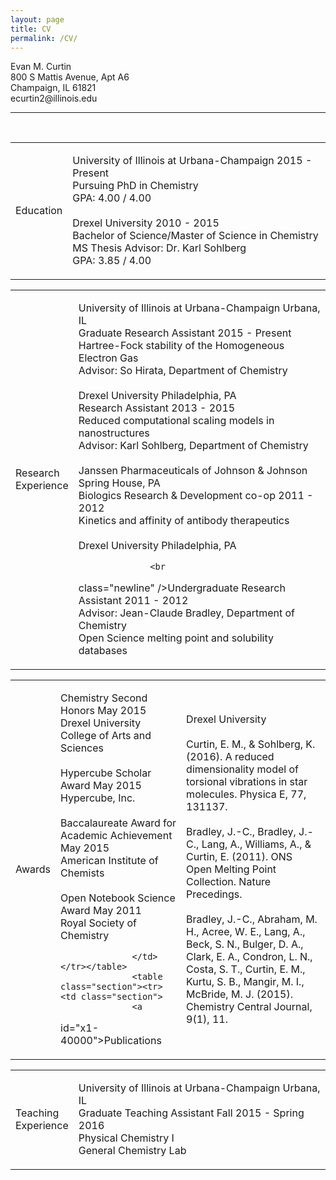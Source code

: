 ```yaml
---
layout: page
title: CV
permalink: /CV/
---
```


<!DOCTYPE html PUBLIC "-//W3C//DTD HTML 4.01 Transitional//EN"  
  "http://www.w3.org/TR/html4/loose.dtd">  
<html > 
<head><title></title> 
<meta http-equiv="Content-Type" content="text/html; charset=iso-8859-1"> 
<meta name="generator" content="TeX4ht (http://www.cse.ohio-state.edu/~gurari/TeX4ht/)"> 
<meta name="originator" content="TeX4ht (http://www.cse.ohio-state.edu/~gurari/TeX4ht/)"> 
<!-- html --> 
<meta name="src" content="EvanCurtin_CV.tex"> 
<meta name="date" content="2016-08-04 18:55:00"> 
<link rel="stylesheet" type="text/css" href="EvanCurtin_CV.css"> 
</head><body 
>
<!--l. 12--><p class="noindent" ><span 
class="cmbx-12x-x-120">Evan M. Curtin</span><br 
class="newline" />800 S Mattis Avenue, Apt A6<br 
class="newline" />Champaign, IL 61821<br 
class="newline" />ecurtin2@illinois.edu
<div class="resume"> <div class="linename"></div><hr />
<div class="line-address"><br /></div>
<table class="section"><tr><td class="section">
<a 
 id="x1-10000"></a>Education</td><td class="section-body">
<!--l. 20--><p class="noindent" ><span 
class="cmbx-10">University of Illinois at Urbana-Champaign                        </span>2015 - Present
<br 
class="newline" />Pursuing PhD in Chemistry <br 
class="newline" />GPA: 4.00 / 4.00 <br 
class="newline" /> <br 
class="newline" /><span 
class="cmbx-10">Drexel University                                                              </span>2010 - 2015
<br 
class="newline" />Bachelor of Science/Master of Science in Chemistry<br 
class="newline" />MS Thesis Advisor: Dr. Karl Sohlberg<br 
class="newline" />GPA: 3.85 / 4.00 <br 
class="newline" />
</td></tr></table>
<table class="section"><tr><td class="section">
<a 
 id="x1-20000"></a>Research <br 
class="newline" />Experience</td><td class="section-body">
<!--l. 31--><p class="noindent" ><span 
class="cmbx-10">University of Illinois at Urbana-Champaign                                </span>Urbana,
IL<br 
class="newline" />Graduate Research Assistant                                                        2015 - Present
<br 
class="newline" />Hartree-Fock stability of the Homogeneous Electron Gas<br 
class="newline" />Advisor: So Hirata, Department of Chemistry<br 
class="newline" /><br 
class="newline" /><span 
class="cmbx-10">Drexel University                                                       </span>Philadelphia, PA
<br 
class="newline" />Research Assistant                                                                         2013 - 2015
<br 
class="newline" />Reduced computational scaling models in nanostructures <br 
class="newline" />Advisor: Karl Sohlberg, Department of Chemistry <br 
class="newline" /><br 
class="newline" /><span 
class="cmbx-10">Janssen Pharmaceuticals of Johnson &amp; Johnson               </span>Spring House, PA
<br 
class="newline" />Biologics Research &amp; Development co-op                                            2011 - 2012
<br 
class="newline" />Kinetics and affinity of antibody therapeutics<br 
class="newline" /><br 
class="newline" /><span 
class="cmbx-10">Drexel University                                                       </span>Philadelphia, PA

                  <br 
class="newline" />Undergraduate Research Assistant                                                    2011 - 2012
                  <br 
class="newline" />Advisor: Jean-Claude Bradley, Department of Chemistry <br 
class="newline" />Open Science melting point and solubility databases<br 
class="newline" />
                  </td></tr></table>
                  <table class="section"><tr><td class="section">
                  <a 
 id="x1-30000"></a>Awards</td><td class="section-body">
                  <!--l. 52--><p class="noindent" ><span 
class="cmbx-10">Chemistry Second Honors                                                           </span>May
                  2015<br 
class="newline" />Drexel University College of Arts and Sciences<br 
class="newline" /> <br 
class="newline" /><span 
class="cmbx-10">Hypercube Scholar Award                                                          </span>May
                  2015<br 
class="newline" />Hypercube, Inc.<br 
class="newline" /> <br 
class="newline" /><span 
class="cmbx-10">Baccalaureate Award for Academic Achievement                             </span>May
                  2015<br 
class="newline" />American Institute of Chemists<br 
class="newline" /> <br 
class="newline" /><span 
class="cmbx-10">Open Notebook Science Award                                                    </span>May
                  2011<br 
class="newline" />Royal Society of Chemistry<br 
class="newline" />

                  </td></tr></table>
                  <table class="section"><tr><td class="section">
                  <a 
 id="x1-40000"></a>Publications</td><td class="section-body">
                  <!--l. 66--><p class="noindent" ><span 
class="cmbx-10">Drexel University</span><br 
class="newline" /><br 
class="newline" /><span 
class="cmbx-10">Curtin, E. M.</span>, &amp; Sohlberg, K. (2016). A reduced dimensionality model of torsional
                  vibrations in star molecules. Physica E, 77, 131137.<br 
class="newline" /><br 
class="newline" />Bradley, J.-C., Bradley, J.-C., Lang, A., Williams, A., &amp; <span 
class="cmbx-10">Curtin, E. </span>(2011). ONS Open
                  Melting Point Collection. Nature Precedings.<br 
class="newline" /><br 
class="newline" />Bradley, J.-C., Abraham, M. H., Acree, W. E., Lang, A., Beck, S. N., Bulger, D. A., Clark,
                  E. A., Condron, L. N., Costa, S. T., <span 
class="cmbx-10">Curtin, E. M.</span>, Kurtu, S. B., Mangir, M. I., McBride,
                  M. J. (2015). Chemistry Central Journal, 9(1), 11.
                  </td></tr></table>
                  <table class="section"><tr><td class="section">
                  <a 
 id="x1-50000"></a>Teaching <br 
class="newline" />Experience</td><td class="section-body">
                  <!--l. 75--><p class="noindent" ><span 
class="cmbx-10">University of Illinois at Urbana-Champaign                                </span>Urbana,
                  IL<br 
class="newline" />Graduate Teaching Assistant                                            Fall 2015 - Spring 2016
                  <br 
class="newline" />Physical Chemistry I<br 
class="newline" />General Chemistry Lab<br 
class="newline" />
                  </td></tr></table>
                  </div>  
</body></html> 



